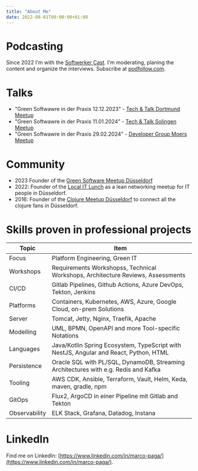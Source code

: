 ```yaml
---
title: "About Me"
date: 2022-08-01T00:00:00+01:00
---
```


# Podcasting

Since 2022 I'm with the [Softwerker Cast](https://www.codecentric.de/softwerkercast). I'm moderating, planing the content and organize the interviews. Subscribe at [podfollow.com](https://podfollow.com/1592472699/view).

# Talks
- "Green Softwawre in der Praxis 12.12.2023" - [Tech & Talk Dortmund Meetup](https://www.meetup.com/de-DE/codecentric-dortmund-tech-talk/events/297443886)
- "Green Softwawre in der Praxis 11.01.2024" - [Tech & Talk Solingen Meetup](https://cclnk.de/48zxE6m)
- "Green Softwawre in der Praxis 29.02.2024" - [Developer Group Moers Meetup](https://www.meetup.com/developer-group-moers/events/298438138/?utm_medium=referral&utm_campaign=share-btn_savedevents_share_modal&utm_source=linkedin)

# Community
- 2023 Founder of the [Green Software Meetup Düsseldorf](https://www.meetup.com/de-DE/green-software-meetup-dusseldorf/)
- 2022: Founder of the [Local IT Lunch](https://www.meetup.com/de-DE/local-it-lunch/) as a lean networking meetup for IT people in Düsseldorf.
- 2016: Founder of the [Clojure Meetup Düsseldorf](https://www.meetup.com/de-DE/clojure-duesseldorf/) to connect all the clojure fans in Düsseldorf.

# Skills proven in professional projects

| Topic | Item |
|-------|------|
| Focus | Platform Engineering, Green IT |
| Workshops | Requirements Workshopss, Technical Workshops, Architecture Reviews, Assessments |
| CI/CD | Gitlab Pipelines, Github Actions, Azure DevOps, Tekton, Jenkins |
| Platforms | Containers, Kubernetes, AWS, Azure, Google Cloud, on-prem Solutions |
| Server | Tomcat, Jetty, Nginx, Traefik, Apache |
| Modelling | UML, BPMN, OpenAPI and more Tool-specific Notations |
| Languages | Java/Kotlin Spring Ecosystem, TypeScript with NestJS, Angular and React, Python, HTML |
| Persistence | Oracle SQL with PL/SQL, DynamoDB, Streaming Architectures with e.g. Redis and Kafka |
| Tooling | AWS CDK, Ansible, Terraform, Vault, Helm, Keda, maven, gradle, npm |
| GitOps | Flux2, ArgoCD in einer Pipeline mit Gitlab and Tekton |
| Observability | ELK Stack, Grafana, Datadog, Instana |

# LinkedIn

Find me on LinkedIn: [https://www.linkedin.com/in/marco-paga/](https://www.linkedin.com/in/marco-paga/).